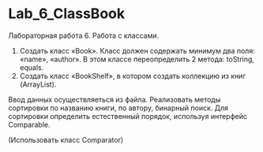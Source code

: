 # Lab_6_ClassBook
Лабораторная работа 6. Работа с классами.
1.	Создать класс «Book». Класс должен содержать минимум два поля: «name», «author». В этом классе переопределить 2 метода: toString, equals. 
2.	Создать класс «BookShelf», в котором создать коллекцию из книг (ArrayList).

Ввод данных осуществляеться из файла.
Реализовать методы сортировки по названию книги, по автору, бинарный поиск.
Для сортировки определить естественный порядок, используя интерфейс Comparable.

(Использовать класс Comparator)
